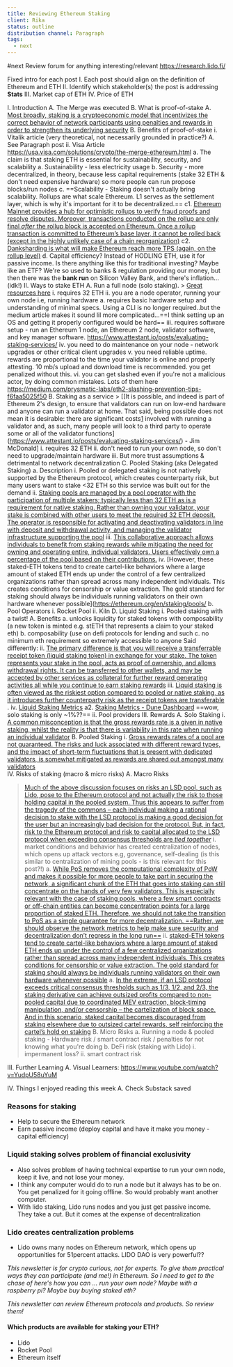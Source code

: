 ```yaml
---
title: Reviewing Ethereum Staking
client: Rika
status: outline
distribution channel: Paragraph
tags:
  - next
---
```

#next Review forum for anything interesting/relevant https://research.lido.fi/

Fixed intro for each post 
I. Each post should align on the definition of Ethereum and ETH 
II. Identify which stakeholder(s) the post is addressing
**Stats**
III. Market cap of ETH 
IV. Price of ETH

I. Introduction
  A. The Merge was executed
  B. What is proof-of-stake
       A. [Most broadly, staking is a cryptoeconomic model that incentivizes the correct behavior of network participants using penalties and rewards in order to strengthen its underlying security](https://blog.chain.link/liquid-staking/)
  B. Benefits of proof-of-stake 
       i. Vitalik article (very theoretical, not necessarily grounded in practice?)
         A. See Paragraph post 
       ii. Visa Article https://usa.visa.com/solutions/crypto/the-merge-ethereum.html
          a. The claim is that staking ETH is essential for sustainability, security, and scalability
       a. Sustainability - less electricity usage
       b. Security - more decentralized, in theory, because less capital requirements (stake 32 ETH & don't need expensive hardware) so more people can run propose blocks/run nodes
       c. ==Scalability - Staking doesn't actually bring scalability. Rollups are what scale Ethereum. L1 serves as the settlement layer, which is why it's important for it to be decentralized.== 
         c1. [Ethereum Mainnet provides a hub for optimistic rollups to verify fraud proofs and resolve disputes. Moreover, transactions conducted on the rollup are only final _after_ the rollup block is accepted on Ethereum. Once a rollup transaction is committed to Ethereum’s base layer, it cannot be rolled back (except in the highly unlikely case of a chain reorganization)](https://ethereum.org/en/developers/docs/scaling/optimistic-rollups/#settlement)
         c2. [Danksharding is what will make Ethereum reach more TPS (again, on the rollup level)](https://ethereum.org/en/roadmap/danksharding/)
      d. Capital efficiency? Instead of HODLING ETH, use it for passive income. Is there anything like this for traditional investing? Maybe like an ETF? We're so used to banks & regulation providing our money, but then there was the **bank run** on Silicon Valley Bank, and there's inflation...(idk!)
II. Ways to stake ETH
    A. Run a full node (solo staking).
    > [Great resources here](https://ethstaker.cc/resources)
         i. requires 32 ETH 
         ii. you are a node operator, running your own node i.e, running hardware
          a. requires basic hardware setup and understanding of minimal specs. Using a CLI is no longer required..but the medium article makes it sound lil more complicated...==I think setting up an OS and getting it properly configured would be hard==
        iii. requires software setup - run an Ethereum 1 node, an Ethereum 2 node, validator software, and key manager software. https://www.attestant.io/posts/evaluating-staking-services/
         iv. you need to do maintenance on your node - network upgrades or other critical client upgrades 
         v. you need reliable uptime. rewards are proportional to the time your validator is online and properly attesting. 10 mb/s upload and download time is recommended. you get penalized without this.
         vi. you can get slashed even if you're not a malicious actor, by doing common mistakes. Lots of them here https://medium.com/prysmatic-labs/eth2-slashing-prevention-tips-f6faa5025f50
    B. Staking as a service
    >  [[It is possible, and indeed is part of Ethereum 2's design, to ensure that validators can run on low-end hardware and anyone can run a validator at home. That said, being possible does not mean it is desirable: there are significant costs[1](https://www.attestant.io/posts/evaluating-staking-services/#user-content-fn-1) involved with running a validator and, as such, many people will look to a third party to operate some or all of the validator functions](https://www.attestant.io/posts/evaluating-staking-services/) - Jim McDonald]
         i. requires 32 ETH 
         ii. don't need to run your own node, so don't need to upgrade/maintain hardware
         iii. But more trust assumptions & detrimental to network decentralization
    C. Pooled Staking (aka Delegated Staking)
      a. Description
        i. Pooled or delegated staking is not natively supported by the Ethereum protocol, which creates counterparty risk, but many users want to stake <32 ETH so this service was built out for the demand
        ii. [Staking pools are managed by a pool operator with the participation of multiple stakers; typically less than 32 ETH as is a requirement for native staking. Rather than owning your validator, your stake is combined with other users to meet the required 32 ETH deposit. The operator is responsible for activating and deactivating validators in line with deposit and withdrawal activity, and managing the validator infrastructure supporting the pool](https://www.kiln.fi/post/comparing-staking-options-native-pooled-and-liquid-finding-the-right-approach-for-you)
        iii. [This collaborative approach allows individuals to benefit from staking rewards while mitigating the need for owning and operating entire, individual validators. Users effectively own a percentage of the pool based on their contributions.](https://www.kiln.fi/post/comparing-staking-options-native-pooled-and-liquid-finding-the-right-approach-for-you)
        iv. [However, these staked-ETH tokens tend to create cartel-like behaviors where a large amount of staked ETH ends up under the control of a few centralized organizations rather than spread across many independent individuals. This creates conditions for censorship or value extraction. The gold standard for staking should always be individuals running validators on their own hardware whenever possible](https://ethereum.org/en/staking/pools/
      b. Pool Operators
        i.  Rocket Pool 
        ii.  Kiln
 D. Liquid Staking
      i. Pooled staking with a twist! 
      A. Benefits 
        a. unlocks liquidity for staked tokens with composability (a new token is minted e.g. stETH that represents a claim to your staked eth)
        b.  composability (use on defi protocols for lending and such
        c. no minimum eth requirement so extremely accessible to anyone 
        Said differently:
          ii. [The primary difference is that you will receive a transferrable receipt token (liquid staking token) in exchange for your stake. The token represents your stake in the pool, acts as proof of ownership, and allows withdrawal rights. It can be transferred to other wallets, and may be accepted by other services as collateral for further reward generating activities all while you continue to earn staking rewards](https://www.kiln.fi/post/comparing-staking-options-native-pooled-and-liquid-finding-the-right-approach-for-you)
      iii. [‍Liquid staking is often viewed as the riskiest option compared to pooled or native staking, as it introduces further counterparty risk as the receipt tokens are transferable](https://www.kiln.fi/post/comparing-staking-options-native-pooled-and-liquid-finding-the-right-approach-for-you)
    . iv.  [Liquid Staking Metrics](https://defillama.com/lsd)
	     a2. [Staking Metrics - Dune Dashboard](https://dune.com/hildobby/eth2-staking)
		     ==wow, solo staking is only ~1%??==
	   ii. Pool providers
III. Rewards
  A. Solo Staking
     i. [A common misconception is that the gross rewards rate is a given in native staking, whilst the reality is that there is variability in this rate when running an individual validator](https://www.kiln.fi/post/comparing-staking-options-native-pooled-and-liquid-finding-the-right-approach-for-you)
  B. Pooled Staking
     i. [Gross rewards rates of a pool are not guaranteed. The risks and luck associated with different reward types, and the impact of short-term fluctuations that is present with dedicated validators, is somewhat mitigated as rewards are shared out amongst many validators](https://www.kiln.fi/post/comparing-staking-options-native-pooled-and-liquid-finding-the-right-approach-for-you)    
IV. Risks of staking (macro & micro risks)
   A. Macro Risks
   > [Much of the above discussion focuses on risks an LSD pool, such as Lido, pose to the Ethereum protocol and not actually the risk to those holding capital in the pooled system. Thus this appears to suffer from the tragedy of the commons – each individual making a rational decision to stake with the LSD protocol is making a good decision for the user but an increasingly bad decision for the protocol. But, in fact, risk to the Ethereum protocol and risk to capital allocated to the LSD protocol when exceeding consensus thresholds are _tied together_](https://notes.ethereum.org/@djrtwo/risks-of-lsd)
      i. market conditions and behavior has created centralization of nodes, which opens up attack vectors e.g, governance, self-dealing (is this similar to centralization of mining pools - is this relevant for this post?!)
          a. [While PoS removes the computational complexity of PoW and makes it possible for more people to take part in securing the network, a significant chunk of the ETH that goes into staking can still concentrate on the hands of very few validators. This is especially relevant with the case of staking pools, where a few smart contracts or off-chain entities can become concentration points for a large proportion of staked ETH. Therefore, we should not take the transition to PoS as a simple guarantee for more decentralization. ==Rather, we should observe the network metrics to help make sure security and decentralization don’t regress in the long run==](https://usa.visa.com/solutions/crypto/the-merge-ethereum.html)
    ii. [staked-ETH tokens tend to create cartel-like behaviors where a large amount of staked ETH ends up under the control of a few centralized organizations rather than spread across many independent individuals. This creates conditions for censorship or value extraction. The gold standard for staking should always be individuals running validators on their own hardware whenever possible](https://ethereum.org/en/staking/pools/)
       a. [In the extreme, if an LSD protocol exceeds critical consensus thresholds such as 1/3, 1/2, and 2/3, the staking derivative can achieve outsized profits compared to non-pooled capital due to coordinated MEV extraction, block-timing manipulation, and/or censorship – the cartelization of block space. And in this scenario, staked capital becomes discouraged from staking elsewhere due to outsized cartel rewards, self reinforcing the cartel’s hold on staking](https://notes.ethereum.org/@djrtwo/risks-of-lsd)
   B. Micro Risks
       a. Running a node & pooled staking - Hardware risk / smart contract risk / penalties for not knowing what you're doing
       b. DeFi risk (staking with Lido)
       i. impermanent loss? 
       ii. smart contract risk

III. Further Learning
A. Visual Learners: https://www.youtube.com/watch?v=YudpU58uYuM

IV. Things I enjoyed reading this week 
A. Check Substack saved 


### Reasons for staking
- Help to secure the Ethereum network
- Earn passive income (deploy capital and have it make you money - capital efficiency)

### Liquid staking solves problem of financial exclusivity
- Also solves problem of having technical expertise to run your own node, keep it live, and not lose your money. 
- I think any computer would do to run a node but it always has to be on. You get penalized for it going offline. So would probably want another computer. 
- With lido staking, Lido runs nodes and you just get passive income. They take a cut. But it comes at the expense of decentralization

### Lido creates centralization problems
- Lido owns many nodes on Ethereum network, which opens up opportunities for 51percent attacks. LIDO DAO is very powerful??

*This newsletter is for crypto curious, not for experts. To give them practical ways they can participate (and me!) in Ethereum. So I need to get to the chase of here's how you can ... run your own node? Maybe with a raspberry pi? Maybe buy buying staked eth?*

*This newsletter can review Ethereum protocols and products. So review them!*

#### Which products are available for staking your ETH? 
- Lido
- Rocket Pool
- Ethereum itself 

